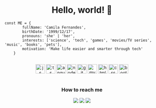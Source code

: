 <h1 align="center">Hello, world! 👋</h1>

``` 
const ME = {
        fullName: 'Camila Fernandes',
        birthDate: '1999/12/17',
        pronouns: 'she' | 'her',
        interests: ['science', 'tech', 'games', 'movies/TV series', 'music', 'books', 'pets'],
        motivation: 'Make life easier and smarter through tech'
    }
```
##
<div align="center">
        <img alt="js" heigth="20" width="30" src="https://cdn.jsdelivr.net/gh/devicons/devicon/icons/javascript/javascript-plain.svg" />
        <img alt="ts" heigth="20" width="30" src="https://cdn.jsdelivr.net/gh/devicons/devicon/icons/typescript/typescript-original.svg" />
        <img alt="angular" heigth="20" width="30" src="https://cdn.jsdelivr.net/gh/devicons/devicon/icons/angularjs/angularjs-plain.svg" />
        <img alt="nodejs" heigth="20" width="30" src="https://cdn.jsdelivr.net/gh/devicons/devicon/icons/nodejs/nodejs-original.svg" />
        <img alt="git" heigth="20" width="30" src="https://cdn.jsdelivr.net/gh/devicons/devicon/icons/git/git-original.svg" />
        <img alt="mysql" heigth="20" width="30" src="https://cdn.jsdelivr.net/gh/devicons/devicon/icons/mysql/mysql-original.svg" />
        <img alt="html" heigth="20" width="30" src="https://cdn.jsdelivr.net/gh/devicons/devicon/icons/html5/html5-original.svg" />
        <img alt="css" heigth="20" width="30" src="https://cdn.jsdelivr.net/gh/devicons/devicon/icons/css3/css3-original.svg" />
        <img alt="bootstrap" heigth="20" width="30" src="https://cdn.jsdelivr.net/gh/devicons/devicon/icons/bootstrap/bootstrap-original.svg" />
</div>
<br>
<h3 align="center">How to reach me</h3>
<div align="center">
  <a href="https://www.linkedin.com/in/camila-fernandes-411480195/" target="_blank"><img src="https://img.shields.io/badge/LinkedIn-0077B5?style=for-the-badge&logo=linkedin&logoColor=white"></a>
  <a href="https://t.me/CamFT" target="_blank"><img src="https://img.shields.io/badge/Telegram-2CA5E0?style=for-the-badge&logo=telegram&logoColor=white"></a>
  <a href="mailto: camila99pessoa@gmail.com" target="_blank"><img src="https://img.shields.io/badge/Gmail-D14836?style=for-the-badge&logo=gmail&logoColor=white"></a>
</div>


